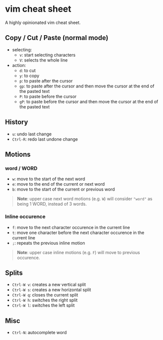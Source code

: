 # vim cheat sheet

A highly opinionated vim cheat sheet.

## Copy / Cut / Paste (normal mode)

* selecting:
  * `v`: start selecting characters
  * `V`: selects the whole line
* action:
  * `d`: to cut
  * `y`: to copy
  * `p`: to paste after the cursor
  * `gp`: to paste after the cursor and then move the cursor at the end of the pasted text
  * `P`: to paste before the cursor
  * `gP`: to paste before the cursor and then move the cursor at the end of the pasted text

## History

* `u`: undo last change
* `Ctrl-R`: redo last undone change

## Motions

### word / WORD

* `w`: move to the start of the next word
* `e`: move to the end of the current or next word
* `b`: move to the start of the current or previous word

> **Note**: upper case next word motions (e.g. `W`) will consider `"word"` as being 1 WORD, instead of 3 words.

### Inline occurence

* `f`: move to the next character occurence in the current line
* `t`: move one character before the next character occurence in the current line
* `;`: repeats the previous inline motion

> **Note**: upper case inline motions (e.g. `F`) will move to previous occurence.

## Splits

* `Ctrl-W v`: creates a new vertical split
* `Ctrl-W s`: creates a new horizontal split
* `Ctrl-W q`: closes the current split
* `Ctrl-W h`: switches the right split
* `Ctrl-W l`: switches the left split

## Misc

* `Ctrl-N`: autocomplete word
